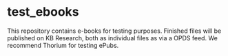 # test_ebooks
This repository contains e-books for testing purposes.
Finished files will be published on KB Research, both as individual files as via a OPDS feed.
We recommend Thorium for testing ePubs.
